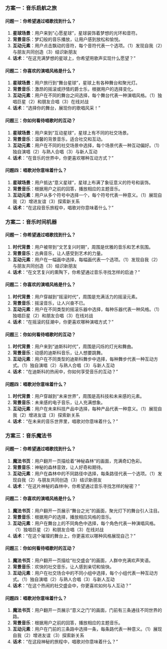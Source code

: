 ### 方案一：音乐启航之旅

#### 问题一：你希望通过唱歌找到什么？
1. **星球场景**：用户来到“心愿星球”，星球装饰着梦想的光环和音符。
2. **背景音乐**：梦幻般的音乐播放，让用户感到放松和愉悦。
3. **互动元素**：用户点击飘动的音符，每个音符代表一个选项。（1）发现自我（2）与朋友共同创造（3）结识新朋友
4. **话术**：“在这充满梦想的星球上，你希望用歌声实现什么愿望？”

#### 问题二：你喜欢的演唱风格是什么？
1. **星球场景**：用户旅行到“舞台星球”，星球上有各种舞台和聚光灯。
2. **背景音乐**：激昂的摇滚或抒情的爵士乐，根据用户的选择变化。
3. **互动元素**：用户在不同的舞台之间选择，每个舞台代表一种演唱风格。（1）独唱巨星（2）和朋友合唱（3）在线对战
4. **话术**：“选择你的舞台，展现你的歌唱风采！”

#### 问题三：你如何看待唱歌时的互动？
1. **星球场景**：用户来到“互动星球”，星球上有不同的社交场景。
2. **背景音乐**：温馨的背景音乐，适合社交和互动。
3. **互动元素**：用户在不同的社交场景中选择，每个场景代表一种互动偏好。（1）独自演唱（2）与熟人合唱（3）与新人互动
4. **话术**：“在音乐的世界中，你更喜欢哪种互动方式？”

#### 问题四：唱歌对你意味着什么？
1. **星球场景**：用户抵达“意义星球”，星球上布满了象征意义的符号和装饰。
2. **背景音乐**：根据用户之前的回答，播放相应的主题音乐。
3. **互动元素**：用户从多个符号中选择一个，每个符号代表一种意义。（1）展现自我（2）增进友谊（3）探索新关系
4. **话术**：“在这段音乐旅程中，唱歌对你意味着什么？”

### 方案二：音乐时间机器

#### 问题一：你希望通过唱歌找到什么？
1. **时代背景**：用户被带到“文艺复兴时期”，周围是优雅的音乐和艺术氛围。
2. **背景音乐**：古典音乐，让人感受到艺术的力量。
3. **互动元素**：用户在一幅画中选择，每幅画代表一个选项。（1）发现自我（2）与朋友共同创造（3）结识新朋友
4. **话术**：“在文艺复兴的熏陶下，你希望通过音乐寻找怎样的启迪？”

#### 问题二：你喜欢的演唱风格是什么？
1. **时代背景**：用户穿越到“摇滚时代”，周围是充满活力的摇滚元素。
2. **背景音乐**：摇滚音乐，让人兴奋不已。
3. **互动元素**：用户在不同类型的摇滚乐器中选择，每种乐器代表一种风格。（1）独唱巨星（2）和朋友合唱（3）在线对战
4. **话术**：“在摇滚的狂潮中，你更喜欢哪种演唱方式？”

#### 问题三：你如何看待唱歌时的互动？
1. **时代背景**：用户来到“迪斯科时代”，周围是闪烁的灯光和舞曲。
2. **背景音乐**：动感的迪斯科音乐，让人想要跳舞。
3. **互动元素**：用户在不同类型的迪斯科舞步中选择，每种舞步代表一种互动方式。（1）独自演唱（2）与熟人合唱（3）与新人互动
4. **话术**：“在迪斯科的热闹中，你如何享受音乐的互动？”

#### 问题四：唱歌对你意味着什么？
1. **时代背景**：用户穿越到“未来世界”，周围是高科技和未来感的元素。
2. **背景音乐**：未来感的电子音乐，让人充满想象。
3. **互动元素**：用户在未来科技产品中选择，每种产品代表一种意义。（1）展现自我（2）增进友谊（3）探索新关系
4. **话术**：“在未来的音乐世界里，唱歌对你意味着什么？”

### 方案三：音乐魔法书

#### 问题一：你希望通过唱歌找到什么？
1. **魔法书页**：用户翻开一页描绘着“神秘森林”的画面，充满奇幻色彩。
2. **背景音乐**：神秘的森林音效，让人好奇和期待。
3. **互动元素**：用户在森林中的不同路径中选择，每条路径代表一个选项。（1）发现自我（2）与朋友共同创造（3）结识新朋友
4. **话术**：“在这片神秘的森林中，你希望通过音乐寻找怎样的秘密？”

#### 问题二：你喜欢的演唱风格是什么？
1. **魔法书页**：用户翻开一页展示“舞台之光”的画面，聚光灯下的舞台引人注目。
2. **背景音乐**：根据用户的选择，播放相应风格的音乐。
3. **互动元素**：用户在舞台上的不同角色中选择，每个角色代表一种演唱风格。（1）独唱巨星（2）和朋友合唱（3）在线对战
4. **话术**：“在这个璀璨的舞台上，你更喜欢以哪种风格展现自己？”

#### 问题三：你如何看待唱歌时的互动？
1. **魔法书页**：用户翻开一页描绘“社交盛会”的画面，人群中充满欢声笑语。
2. **背景音乐**：欢快的社交音乐，让人感到亲切和愉快。
3. **互动元素**：用户在社交场合中的不同小组中选择，每个小组代表一种互动方式。（1）独自演唱（2）与熟人合唱（3）与新人互动
4. **话术**：“在这个热闹的社交盛会中，你更喜欢如何与人互动？”

#### 问题四：唱歌对你意味着什么？
1. **魔法书页**：用户翻开一页展示“意义之门”的画面，门前有三条通往不同世界的路。
2. **背景音乐**：根据用户之前的回答，播放相应的主题音乐。
3. **互动元素**：用户在门前的三条路中选择一条，每条路代表一种意义。（1）展现自我（2）增进友谊（3）探索新关系
4. **话术**：“在这段神秘的旅程中，唱歌对你意味着什么？”

